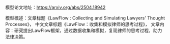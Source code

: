 模型论文地址：https://arxiv.org/abs/2504.18942

模型概述：文章标题《LawFlow : Collecting and Simulating Lawyers' Thought Processes》，
中文文章标题《LawFlow：收集和模拟律师的思考过程》，
文章内容：研究提出LawFlow框架，通过数据收集和模拟，复现律师的思考过程，助力法律决策。
